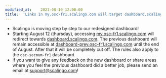 ```yaml
---
modified_at:	2021-08-10 12:00:00
title:	'Links in my.osc-fr1.scalingo.com will target dashboard.scalingo.com'
---
```


* Scalingo is moving step by step to our redesigned dashboard!
* Starting August 12 (thursday), accessing [my.osc-fr1.scalingo.com](https://my.osc-fr1.scalingo.com) will redirect towards [dashboard.scalingo.com](https://dashboard.scalingo.com). The previous dashboard will remain accessible at [dashboard-prev.osc-fr1.scalingo.com](https://dashboard-prev.osc-fr1.scalingo.com) until the end of August. After that it will be completely cut off. The rules also apply to the `osc-secnum-fr1` dashboard.
* If you want to give any feedback on the new dashboard or share areas where you feel the previous dashboard did a better job, please send an email at support@scalingo.com!
